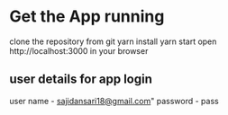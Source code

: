 # Get the App running

clone the repository from git
yarn install 
yarn start
open http://localhost:3000 in your browser

## user details for app login

user name - sajidansari18@gmail.com"
password - pass

